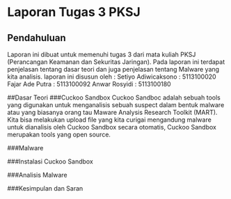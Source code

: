 # Laporan Tugas 3 PKSJ
## Pendahuluan
Laporan ini dibuat untuk memenuhi tugas 3 dari mata kuliah PKSJ (Perancangan Keamanan dan Sekuritas Jaringan). Pada laporan ini terdapat penjelasan tentang dasar teori dan juga penjelasan tentang Malware yang kita analisis.
laporan ini disusun oleh :
Setiyo Adiwicaksono		: 5113100020
Fajar Ade Putra			: 5113100092
Anwar Rosyidi			: 5113100180

##Dasar Teori
###Cuckoo Sandbox
Cuckoo Sandboc adalah sebuah tools yang digunakan untuk menganalisis sebuah suspect dalam bentuk malware atau yang biasanya orang tau Maware Analysis Research Toolkit (MART). Kita bisa melakukan upload file yang kita curigai mengandung malware untuk dianalisis oleh Cuckoo Sandbox secara otomatis, Cuckoo Sandbox merupakan tools yang open source.

###Malware

###Instalasi Cuckoo Sandbox

###Analisis Malware

###Kesimpulan dan Saran